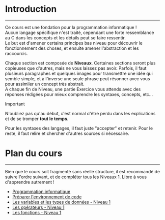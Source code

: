 # Introduction
---
Ce cours est une fondation pour la programmation informatique !\
Aucun langage spécifique n'est traité, cependant une forte ressemblance au C dans les concepts et les détails peut se faire ressentir.\
Le but est d'amener certains principes bas niveau pour découvrir le fonctionnement des choses, et ensuite amener l'abstraction et les raccourcis.

Chaque section est composée de **Niveaux**. Certaines sections seront plus copieuses que d'autres, mais ne vous laissez pas avoir. Parfois, il faut plusieurs paragraphes et quelques images pour transmettre une idée qui semble simple, et à l'inverse une seule phrase peut résonner avec vous pour assimiler un concept très abstrait.\
A chaque fin de Niveau, une partie Exercice vous attends avec des réponses rédigées pour mieux comprendre les syntaxes, concepts, etc...

> [!IMPORTANT]
> N'oubliez pas qu'au début, c'est normal d'être perdu dans les explications et de se tromper **tout le temps**.

Pour les syntaxes des langages, il faut juste "accepter" et retenir. Pour le reste, il faut relire et chercher d'autres sources si nécessaire.

# Plan du cours
---
 Bien que le cours soit fragmenté sans réelle structure, il est recommandé de suivre l'ordre suivant, et de compléter tous les Niveaux 1. Libre à vous d'apprendre autrement !
 - [Programmation informatique](COURS_programmation.md)
 - [Préparer l'environnement de code](GUIDE_setup.md)
 - [Les variables et les types de données - Niveau 1](/variables_datatypes/COURS_variables_lvl_1.md)
 - [Les opérateurs - Niveau 1](/operateurs/COURS_operateurs_lvl_1.md)
 - [Les fonctions - Niveau 1](/fonctions/COURS_fonctions_lvl_1.md)
